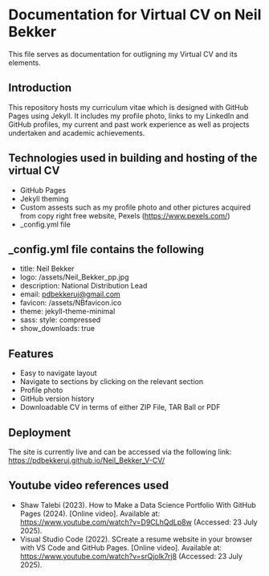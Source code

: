 # Documentation for Virtual CV on Neil Bekker

This file serves as documentation for outligning my Virtual CV and its elements.

## Introduction

This repository hosts my curriculum vitae which is designed with GitHub Pages using Jekyll.
It includes my profile photo, links to my LinkedIn and GitHub profiles, my current and past work experience as well as projects undertaken and academic achievements.

## Technologies used in building and hosting of the virtual CV

- GitHub Pages
- Jekyll theming
- Custom assests such as my profile photo and other pictures acquired from copy right free website, Pexels (https://www.pexels.com/)
- _config.yml file

## _config.yml file contains the following

- title: Neil Bekker
- logo: /assets/Neil_Bekker_pp.jpg
- description: National Distribution Lead
- email: pdbekkeruj@gmail.com
- favicon: /assets/NBfavicon.ico
- theme: jekyll-theme-minimal
- sass:
  style: compressed
- show_downloads: true

## Features

- Easy to navigate layout
- Navigate to sections by clicking on the relevant section
- Profile photo
- GitHub version history
- Downloadable CV in terms of either ZIP File, TAR Ball or PDF

## Deployment

The site is currently live and can be accessed via the following link: https://pdbekkeruj.github.io/Neil_Bekker_V-CV/

## Youtube video references used
- Shaw Talebi (2023). How to Make a Data Science Portfolio With GitHub Pages (2024). [Online video]. Available at: https://www.youtube.com/watch?v=D9CLhQdLp8w (Accessed: 23 July 2025).
- Visual Studio Code (2022). SCreate a resume website in your browser with VS Code and GitHub Pages. [Online video]. Available at: https://www.youtube.com/watch?v=srQjolk7rj8 (Accessed: 23 July 2025).
